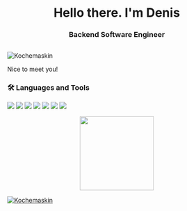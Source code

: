 <h1 align="center">Hello there. I'm Denis</h1>
<h3 align="center">Backend Software Engineer </h3>

<div align="left">
<p style="text-align: left; display: inline-block;"> <img src="https://komarev.com/ghpvc/?username=Kochemaskin&label=Profile%20views&color=0e75b6&style=flat" alt="Kochemaskin" /> </p>
</div>
Nice to meet you!

<h3 align="left">🛠️ Languages and Tools</h3>
<p align='left'>
    <img src="https://img.shields.io/badge/java-%23ED8B00.svg?style=for-the-badge&logo=openjdk&logoColor=white" />
    <img src="https://img.shields.io/badge/spring-%236DB33F.svg?style=for-the-badge&logo=spring&logoColor=white" />
    <img src="https://img.shields.io/badge/Hibernate-59666C?style=for-the-badge&logo=Hibernate&logoColor=white" />
    <img src="https://img.shields.io/badge/Gradle-02303A.svg?style=for-the-badge&logo=Gradle&logoColor=white" />
    <img src="https://img.shields.io/badge/Maven-C71A36?style=for-the-badge&logo=apache-maven&logoColor=white" />  
    <img src="https://img.shields.io/badge/docker-%230db7ed.svg?style=for-the-badge&logo=docker&logoColor=white" />
    <img src="https://img.shields.io/badge/postgres-%23316192.svg?style=for-the-badge&logo=postgresql&logoColor=white" />
</p>

<div align="center">
  <a href="https://github.com/kochemaskin">
   <img height="170em" src="https://github-readme-stats.vercel.app/api/top-langs/?username=kochemaskin&layout=compact&theme=dracula"/>
</div>
  

<div align="center">
<p style="text-align: left;"><img align="center" src="https://github-readme-streak-stats.herokuapp.com/?user=Kochemaskin&" alt="Kochemaskin" /></p>
</div>

